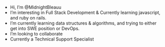 - Hi, I’m @MidnightBleauu
- I’m interesting in Full Stack Development & Currently learning javascript, and ruby on rails. 
- I’m currently learning data structures & algorithms, and trying to either get into SWE position or DevOps. 
- I’m looking to collaborate 
- Currently a Technical Support Specialist 

<!---
MidnightBleauu/MidnightBleauu is a ✨ special ✨ repository because its `README.md` (this file) appears on your GitHub profile.
You can click the Preview link to take a look at your changes.
--->
